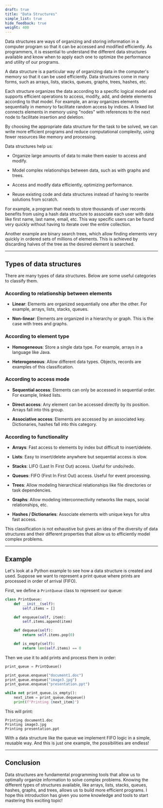 ```yaml
---
draft: true
title: "Data Structures"
simple_list: true
hide_feedback: true
weight: 400
---
```


Data structures are ways of organizing and storing information in a computer program so that it can be accessed and modified efficiently. As programmers, it is essential to understand the different data structures available and know when to apply each one to optimize the performance and utility of our programs.

A data structure is a particular way of organizing data in the computer's memory so that it can be used efficiently. Data structures come in many forms, such as arrays, lists, stacks, queues, graphs, trees, hashes, etc.

Each structure organizes the data according to a specific logical model and supports efficient operations to access, modify, add, and delete elements according to that model. For example, an array organizes elements sequentially in memory to facilitate random access by indices. A linked list connects elements in memory using "nodes" with references to the next node to facilitate insertion and deletion.

By choosing the appropriate data structure for the task to be solved, we can write more efficient programs and reduce computational complexity, using fewer resources like memory and processing.

Data structures help us:

- Organize large amounts of data to make them easier to access and modify.

- Model complex relationships between data, such as with graphs and trees.

- Access and modify data efficiently, optimizing performance.

- Reuse existing code and data structures instead of having to rewrite solutions from scratch.

For example, a program that needs to store thousands of user records benefits from using a hash data structure to associate each user with data like first name, last name, email, etc. This way specific users can be found very quickly without having to iterate over the entire collection.

Another example are binary search trees, which allow finding elements very quickly in ordered sets of millions of elements. This is achieved by discarding halves of the tree as the desired element is searched.

---

## Types of data structures

There are many types of data structures. Below are some useful categories to classify them.

### According to relationship between elements

- **Linear**: Elements are organized sequentially one after the other. For example, arrays, lists, stacks, queues.

- **Non-linear**: Elements are organized in a hierarchy or graph. This is the case with trees and graphs.

### According to element type

- **Homogeneous**: Store a single data type. For example, arrays in a language like Java.

- **Heterogeneous**: Allow different data types. Objects, records are examples of this classification.

### According to access mode

- **Sequential access**: Elements can only be accessed in sequential order. For example, linked lists.

- **Direct access**: Any element can be accessed directly by its position. Arrays fall into this group.

- **Associative access**: Elements are accessed by an associated key. Dictionaries, hashes fall into this category.

### According to functionality

- **Arrays**: Fast access to elements by index but difficult to insert/delete.

- **Lists**: Easy to insert/delete anywhere but sequential access is slow.

- **Stacks**: LIFO (Last In First Out) access. Useful for undo/redo.

- **Queues**: FIFO (First In First Out) access. Useful for event processing.

- **Trees**: Allow modeling hierarchical relationships like file directories or task dependencies.

- **Graphs**: Allow modeling interconnectivity networks like maps, social relationships, etc.

- **Hashes / Dictionaries**: Associate elements with unique keys for ultra fast access.

This classification is not exhaustive but gives an idea of the diversity of data structures and their different properties that allow us to efficiently model complex problems.

---

## Example

Let's look at a Python example to see how a data structure is created and used. Suppose we want to represent a print queue where prints are processed in order of arrival (FIFO).

First, we define a `PrintQueue` class to represent our queue:

```python
class PrintQueue:
    def __init__(self):
        self.items = []

    def enqueue(self, item):
        self.items.append(item)

    def dequeue(self):
        return self.items.pop(0)

    def is_empty(self):
        return len(self.items) == 0
```

Then we use it to add prints and process them in order:

```python
print_queue = PrintQueue()

print_queue.enqueue("document1.doc")
print_queue.enqueue("image3.jpg")
print_queue.enqueue("presentation.ppt")

while not print_queue.is_empty():
    next_item = print_queue.dequeue()
    print(f"Printing {next_item}")
```

This will print:

```
Printing document1.doc
Printing image3.jpg
Printing presentation.ppt
```

With a data structure like the queue we implement FIFO logic in a simple, reusable way. And this is just one example, the possibilities are endless!

---

## Conclusion

Data structures are fundamental programming tools that allow us to optimally organize information to solve complex problems. Knowing the different types of structures available, like arrays, lists, stacks, queues, hashes, graphs, and trees, allows us to build more efficient programs. I hope this introduction has given you some knowledge and tools to start mastering this exciting topic!
